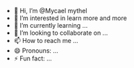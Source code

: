 - 👋 Hi, I’m @Mycael mythel
- 👀 I’m interested in learn more and more
- 🌱 I’m currently learning ...
- 💞️ I’m looking to collaborate on ...
- 📫 How to reach me ...
- 😄 Pronouns: ...
- ⚡ Fun fact: ...


